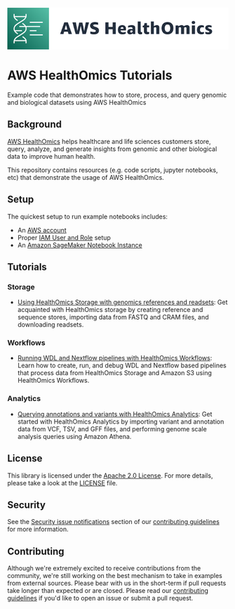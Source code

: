 ![AWS HealthOmics](./assets/aws-healthomics-banner_600px.png)

# AWS HealthOmics Tutorials

Example code that demonstrates how to store, process, and query genomic and biological datasets using AWS HealthOmics

## Background

[AWS HealthOmics](https://aws.amazon.com/omics/) helps healthcare and life sciences customers store, query, analyze, and generate insights from genomic and other biological data to improve human health.

This repository contains resources (e.g. code scripts, jupyter notebooks, etc) that demonstrate the usage of AWS HealthOmics.

## Setup

The quickest setup to run example notebooks includes:
- An [AWS account](http://docs.aws.amazon.com/omics/latest/dev/setting-up.html#setting-up-aws-sign-up)
- Proper [IAM User and Role](http://docs.aws.amazon.com/omics/latest/dev/setting-up.html#setting-up-create-iam-user) setup
- An [Amazon SageMaker Notebook Instance](http://docs.aws.amazon.com/sagemaker/latest/dg/gs-setup-working-env.html)


## Tutorials
### Storage
* [Using HealthOmics Storage with genomics references and readsets](./notebooks/200-omics_storage.ipynb): Get acquainted with HealthOmics storage by creating reference and sequence stores, importing data from FASTQ and CRAM files, and downloading readsets.
### Workflows
* [Running WDL and Nextflow pipelines with HealthOmics Workflows](./notebooks/200-omics_workflows.ipynb): Learn how to create, run, and debug WDL and Nextflow based pipelines that process data from HealthOmics Storage and Amazon S3 using HealthOmics Workflows.
### Analytics
* [Querying annotations and variants with HealthOmics Analytics](./notebooks/200-omics_analytics.ipynb): Get started with HealthOmics Analytics by importing variant and annotation data from VCF, TSV, and GFF files, and performing genome scale analysis queries using Amazon Athena.

## License

This library is licensed under the [Apache 2.0 License](http://aws.amazon.com/apache2.0/). For more details, please take a look at the [LICENSE](./LICENSE) file.

## Security

See the [Security issue notifications](./CONTRIBUTING.md#security-issue-notifications) section of our [contributing guidelines](./CONTRIBUTING.md) for more information.

## Contributing
Although we're extremely excited to receive contributions from the community, we're still working on the best mechanism to take in examples from external sources. Please bear with us in the short-term if pull requests take longer than expected or are closed. Please read our [contributing guidelines](./CONTRIBUTING.md) if you'd like to open an issue or submit a pull request.